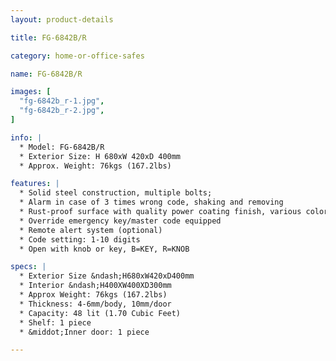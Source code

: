 ```yaml
---
layout: product-details

title: FG-6842B/R

category: home-or-office-safes

name: FG-6842B/R

images: [
  "fg-6842b_r-1.jpg",
  "fg-6842b_r-2.jpg",
]

info: |
  * Model: FG-6842B/R
  * Exterior Size: H 680xW 420xD 400mm
  * Approx. Weight: 76kgs (167.2lbs)

features: |
  * Solid steel construction, multiple bolts;
  * Alarm in case of 3 times wrong code, shaking and removing
  * Rust-proof surface with quality power coating finish, various colors available
  * Override emergency key/master code equipped
  * Remote alert system (optional)
  * Code setting: 1-10 digits
  * Open with knob or key, B=KEY, R=KNOB

specs: |
  * Exterior Size &ndash;H680xW420xD400mm
  * Interior &ndash;H400XW400XD300mm
  * Approx Weight: 76kgs (167.2lbs)
  * Thickness: 4-6mm/body, 10mm/door
  * Capacity: 48 lit (1.70 Cubic Feet)
  * Shelf: 1 piece
  * &middot;Inner door: 1 piece

---
```



